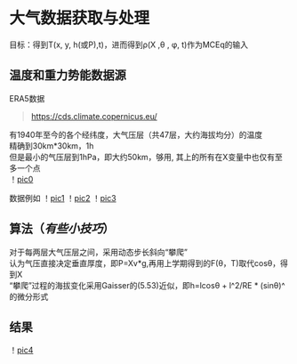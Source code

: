 # 大气数据获取与处理
目标：得到T(x, y, h(或P),t)，进而得到ρ(X ,θ , φ, t)作为MCEq的输入

## 温度和重力势能数据源

ERA5数据
> https://cds.climate.copernicus.eu/  

有1940年至今的各个经纬度，大气压层（共47层，大约海拔均分）的温度  
精确到30km*30km，1h  
但是最小的气压层到1hPa，即大约50km，够用, 其上的所有在X变量中也仅有至多一个点  
！[pic0](/atmos/ERA5/res/P-H.png "P-H")

数据例如
！[pic1](/atmos/ERA5/res/10hPa.png "10hPa")
！[pic2](/atmos/ERA5/res/100hPa.png "100hPa")
！[pic3](/atmos/ERA5/res/1000hPa.png "1000hPa")


## 算法（*有些小技巧*）

对于每两层大气压层之间，采用动态步长斜向“攀爬”  
认为气压直接决定垂直厚度，即P=Xv*g,再用上学期得到的F(θ，T)取代cosθ，得到X  
“攀爬”过程的海拔变化采用Gaisser的(5.53)近似，即h=lcosθ + l^2/RE * (sinθ)^ 的微分形式

## 结果

！[pic4](/atmos/ERA5/res/res.png "res")